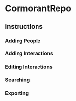 # CormorantRepo

## Instructions

### Adding People

### Adding Interactions

### Editing Interactions

### Searching

### Exporting
